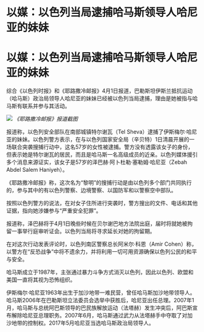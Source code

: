 # 以媒：以色列当局逮捕哈马斯领导人哈尼亚的妹妹

# 以媒：以色列当局逮捕哈马斯领导人哈尼亚的妹妹

综合《以色列时报》和《耶路撒冷邮报》4月1日报道，巴勒斯坦伊斯兰抵抗运动（哈马斯）政治局领导人哈尼亚的妹妹已经被以色列当局逮捕，理由是她被指与哈马斯有联系并参与其活动。

![](https://inews.gtimg.com/news_bt/OeRV7yXRy80IUqcsNceRfjtYdBVePjtUfDzz_BsU6Q5SYAA/1000)
_《耶路撒冷邮报》报道截图_

报道称，以色列安全部队在南部城镇特尔谢瓦（Tel
Sheva）逮捕了伊斯梅尔·哈尼亚的妹妹。以色列警方表示，在与以色列国家安全局（辛贝特）1日清晨开展的一场联合突袭搜捕行动中，这名57岁的女性被逮捕。警方没有透露该女子的身份，但表示她是特尔谢瓦的居民，而且是哈马斯一名高级成员的近亲。以色列媒体援引多个消息来源证实，该女子是57岁的泽巴赫·阿卜杜勒·塞勒姆·哈尼亚（Zebah
Abdel Salem Haniyeh）。

《耶路撒冷邮报》称，这次名为“黎明”的搜捕行动是由以色列多个部门共同执行的，参与其中的有以色列警察、边境警察、以国防军和以警察空中部队。

按照以色列警方的说法，在对女子住所进行突袭时，警方搜出的文件、电话和其他证据，指向她涉嫌参与“严重安全犯罪”。

报道称，泽巴赫将于4月1日晚些时候在贝尔谢巴地方法院出庭，届时将就她被拘留一事举行庭审听证会。以色列当局将寻求延长对她的拘留期。

在对这次行动发表评论时，以色列南区警察总长阿米尔·科恩（Amir
Cohen）称，以警方在“反恐战争”中将不遗余力，并将利用一切可用资源确保以色列公民的和平与安全。

哈马斯成立于1987年，主张通过暴力斗争方式消灭以色列，因此以色列、欧盟和美国一直将其视为恐怖组织。

伊斯梅尔·哈尼亚1963年出生于加沙地带一难民营，曾任哈马斯加沙地带领导人。哈马斯2006年在巴勒斯坦立法委员会选举中获胜后，哈尼亚出任总理。2007年1月，哈马斯与总统阿巴斯领导的巴民族解放运动（法塔赫）发生冲突后，阿巴斯宣布解除哈尼亚总理职务。2007年6月，哈马斯通过武力从法塔赫手中夺取了对加沙地带的控制权。2017年5月哈尼亚当选哈马斯政治局领导人。

